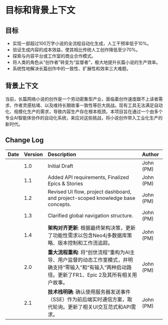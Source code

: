 # 目标和背景上下文

## 目标

*   实现一部超过100万字小说的全流程自动化生成，人工干预率低于10%。
*   验证生成内容的成本效益，使其相比传统人工创作降低至少70%。
*   探索与内容平台或工作室的商业合作模式。
*   将人类的角色从“创作者”转变为“监督者”，极大地提升长篇小说的生产效率。
*   系统性地解决长篇创作中的一致性、扩展性和效率三大难题。

## 背景上下文

当前，长篇网络小说的创作是一个劳动密集型产业，面临着创作速度跟不上读者需求、作者灵感枯竭、以及维持长期故事一致性等巨大挑战。现有工具无法满足自动化、规模化生产的需求，导致内容生产存在根本瓶颈。本项目旨在通过一个由多个专业AI智能体协作的自动化系统，来应对这些挑战，将小说创作带入工业化生产的新时代。

## Change Log

| Date | Version | Description | Author |
| :--- | :------ | :---------- | :----- |
|      | 1.0     | Initial Draft | John (PM) |
|      | 1.1     | Added API requirements, Finalized Epics & Stories | John (PM) |
|      | 1.2     | Revised UI flow, project dashboard, and project-scoped knowledge base concepts. | John (PM) |
|      | 1.3     | Clarified global navigation structure. | John (PM) |
|      | 1.4     | **架构对齐更新**: 根据最终架构决策，更新了功能性需求以包含Neo4j多数据库策略、版本控制和工作流追踪。 | John (PM) |
|      | 2.0     | **重大流程重构**: 将“创世流程”重构为AI主导、用户监督的动态工作室模式，并明确支持“零输入”和“有输入”两种启动路径。更新了FR1、Epic 2及其所有相关用户故事。 | John (PM) |
|      | 2.1     | **技术栈明确**: 确认使用服务器发送事件（SSE）作为前后端实时通信方案，取代轮询。更新了相关UI交互范式和API需求。 | John (PM) |
